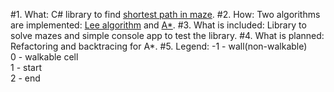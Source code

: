 #1. What:
C# library to find [shortest path in maze](https://en.wikipedia.org/wiki/Maze_solving_algorithm).
#2. How:
Two algorithms are implemented: [Lee algorithm](https://en.wikipedia.org/wiki/Lee_algorithm) and [A*](https://en.wikipedia.org/wiki/A*_search_algorithm).
#3. What is included:
Library to solve mazes and simple console app to test the library.
#4. What is planned:
Refactoring and backtracing for A*.
#5. Legend:
-1 - wall(non-walkable)   
0 - walkable cell  
1 - start  
2 - end
